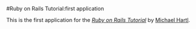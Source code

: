 
#Ruby on Rails Tutorial:first application

This is the first application for the 
[*Ruby on Rails Tutorial*](http://railstutorial.org/) 
by [Michael Hartl](http://michaelhartl.com/).
